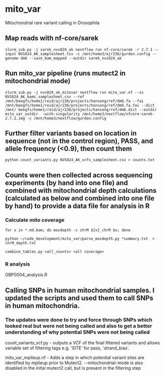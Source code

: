 # mito_var
Mitochondrial rare variant calling in Drosophila

## Map reads with nf-core/sarek
`slurm_sub.py -j sarek_nvs024_ak nextflow run nf-core/sarek -r 2.7.1 --input NVS024_AK_samplesheet.tsv -c /mnt/home3/ajr236/gurdon.config --genome dm6 --save_bam_mapped --outdir sarek_nvs024_ak`

## Run mito_var pipeline (runs mutect2 in mitochondrial mode)
`slurm_sub.py -j nvs024_ak_mitovar nextflow run mito_var.nf --ss NVS024_AK_bams_samplesheet.csv --ref /mnt/beegfs/home1/reid/ajr236/projects/hansong/ref/dm6.fa --fai /mnt/beegfs/home1/reid/ajr236/projects/hansong/ref/dm6.fa.fai --dict /mnt/
beegfs/home1/reid/ajr236/projects/hansong/ref/dm6.dict --outdir mito_var_outdir  -with-singularity /mnt/home3/nextflow/nfcore-sarek-2.7.1.img -c /mnt/home3/nextflow/gurdon.config`

## Further filter variants based on location in sequence (not in the control region), PASS, and allele frequency (<0.9), then count them
`python count_variants.py NVS024_AK_vcfs_samplesheet.csv > counts.txt`

## Counts were then collected across sequencing experiments (by hand into one file) and combined with mitochondrial depth calculations (calculated as below and combined into one file by hand) to provide a data file for analysis in R
### Calculate mito coverage
`for x in *.md.bam; do mosdepth -c chrM ${x}_chrM $x; done`

`python ~/code_development/mito_var/parse_mosdepth.py *summary.txt  > chrM_depth.txt`

`combine_tables.py <all_counts> <all coverage>`

### R analysis
GBP0004_analysis.R

## Calling SNPs in human mitochondrial samples. I updated the scripts and used them to call SNPs in human mitochondria.
### The updates were done to try and force through SNPs which looked real but were not being called and also to get a better understanding of why potential SNPs were not being called

count_variants_vcf.py - outputs a VCF of the final filtered variants and allows variable set of filtering tags e.g. 'SITE' for pass, 'strand_bias'.

mito_var_mpileup.nf - Adds a step in which potential variant sites are identified by mpileup prior to Mutect2. --mitochondrial-mode is also disabled in the inital mutect2 call, but is present in the filtering step
